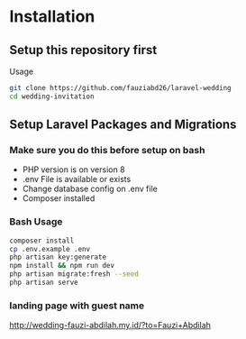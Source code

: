 # Installation

## Setup this repository first

Usage

```bash
git clone https://github.com/fauziabd26/laravel-wedding
cd wedding-invitation
```

## Setup Laravel Packages and Migrations

### Make sure you do this before setup on bash

-   PHP version is on version 8
-   .env File is available or exists
-   Change database config on .env file
-   Composer installed

### Bash Usage

```bash
composer install
cp .env.example .env
php artisan key:generate
npm install && npm run dev
php artisan migrate:fresh --seed
php artisan serve
```

### landing page with guest name

http://wedding-fauzi-abdilah.my.id/?to=Fauzi+Abdilah